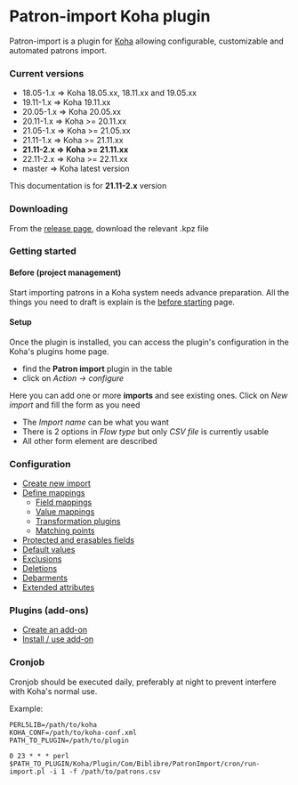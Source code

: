# Patron-import Koha plugin

Patron-import is a plugin for [Koha](https://koha-community.org/) allowing configurable, customizable and automated patrons import.

### Current versions
- 18.05-1.x => Koha 18.05.xx, 18.11.xx and 19.05.xx
- 19.11-1.x => Koha 19.11.xx
- 20.05-1.x => Koha 20.05.xx
- 20.11-1.x => Koha >= 20.11.xx
- 21.05-1.x => Koha >= 21.05.xx
- 21.11-1.x => Koha >= 21.11.xx
- **21.11-2.x => Koha >= 21.11.xx**
- 22.11-2.x => Koha >= 22.11.xx
- master => Koha latest version

This documentation is for **21.11-2.x** version

### Downloading
From the [release page](https://github.com/biblibre/koha-plugin-patron-import/releases), download the relevant .kpz file

### Getting started 

#### Before (project management)

Start importing patrons in a Koha system needs advance preparation.
All the things you need to draft is explain is the [before starting](doc/before-starting.md) page.

#### Setup

Once the plugin is installed, you can access the plugin's configuration in the Koha's plugins home page.
- find the **Patron import** plugin in the table
- click on *Action -> configure*

Here you can add one or more **imports** and see existing ones.
Click on *New import* and fill the form as you need
- The *Import name* can be what you want
- There is 2 options in *Flow type* but only *CSV file* is currently usable
- All other form element are described

### Configuration
- [Create new import](doc/import.md)
- [Define mappings](doc/mappings.md)
    - [Field mappings](doc/field-mappings.md)
    - [Value mappings](doc/value-mappings.md)
    - [Transformation plugins](doc/transformation-plugins.md)
    - [Matching points](doc/matching-point.md)
- [Protected and erasables fields](doc/protected-erasable.md)
- [Default values](doc/default-values.md)
- [Exclusions](doc/exclusions.md)
- [Deletions](doc/deletions.md)
- [Debarments](doc/debarments.md)
- [Extended attributes](doc/extended-attributes.md)

### Plugins (add-ons)
- [Create an add-on](doc/create-add-on.md)
- [Install / use add-on](doc/install-add-on.md)

### Cronjob

Cronjob should be executed daily, preferably at night to prevent 
interfere with Koha's normal use.

Example:

```
PERL5LIB=/path/to/koha
KOHA_CONF=/path/to/koha-conf.xml
PATH_TO_PLUGIN=/path/to/plugin

0 23 * * * perl $PATH_TO_PLUGIN/Koha/Plugin/Com/Biblibre/PatronImport/cron/run-import.pl -i 1 -f /path/to/patrons.csv
```